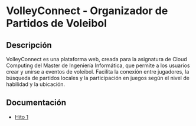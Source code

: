 # VolleyConnect - Organizador de Partidos de Voleibol

## Descripción
VolleyConnect es una plataforma web, creada para la asignatura de Cloud Computing del Master de Ingeniería Informática, que permite a los usuarios crear y unirse a eventos de voleibol. Facilita la conexión entre jugadores, la búsqueda de partidos locales y la participación en juegos según el nivel de habilidad y la ubicación.


## Documentación
- [Hito 1](https://github.com/ismeh/VolleyConnect/blob/main/doc/hito1.md)